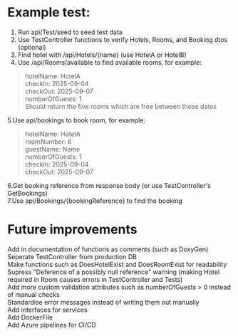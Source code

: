 # Example test:

1. Run api/Test/seed to seed test data
2. Use TestController functions to verify Hotels, Rooms, and Booking dtos (optional)
3. Find hotel with /api/Hotels/{name} (use HotelA or HotelB)
4. Use /api/Rooms/available to find available rooms, for example:
>hotelName: HotelA  
>checkIn:   2025-09-04  
>checkOut:  2025-09-07  
>numberOfGuests: 1  
>Should return the five rooms which are free between those dates

5.Use api/bookings to book room, for example:
>hotelName: HotelA  
>roomNumber: 6  
>guestName: Name  
>numberOfGuests: 1  
>checkIn: 2025-09-04  
>checkOut: 2025-09-07  

6.Get booking reference from response body (or use TestController's GetBookings)  
7.Use api/Bookings/{bookingReference} to find the booking

# Future improvements
  Add in documentation of functions as comments (such as DoxyGen)  
  Seperate TestController from production DB  
  Make functions such as DoesHotelExist and DoesRoomExist for readability  
  Supress "Deference of a possibly null reference" warning (making Hotel required in Room causes errors in TestController and Tests)  
  Add more custom validation attributes such as numberOfGuests > 0 instead of manual checks  
  Standardise error messages instead of writing them out manually  
  Add interfaces for services  
  Add DockerFile  
  Add Azure pipelines for CI/CD  
	
	
